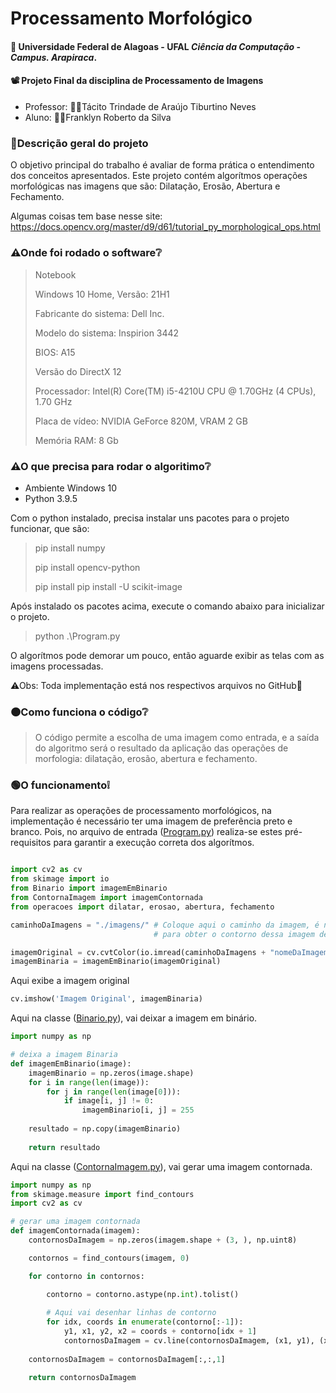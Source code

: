 # Processamento Morfológico

#### 🏫 Universidade Federal de Alagoas - UFAL *Ciência da Computação* - *Campus. Arapiraca*.

#### 📽 Projeto Final da disciplina de Processamento de Imagens
* Professor:
    👨‍🏫Tácito Trindade de Araújo Tiburtino Neves
* Aluno:
    👨‍🎓Franklyn Roberto da Silva

### 🔴Descrição geral do projeto
O objetivo principal do trabalho é avaliar de forma prática o entendimento dos conceitos apresentados.
Este projeto contém algorítmos operações morfológicas nas imagens que são: Dilatação, Erosão, Abertura e Fechamento.

Algumas coisas tem base nesse site: https://docs.opencv.org/master/d9/d61/tutorial_py_morphological_ops.html

### ⚠Onde foi rodado o software❔
> Notebook
>
> Windows 10 Home, Versão: 21H1
>
> Fabricante do sistema: Dell Inc.
> 
> Modelo do sistema: Inspirion 3442
> 
> BIOS: A15
> 
> Versão do DirectX 12
> 
> Processador: Intel(R) Core(TM) i5-4210U CPU @ 1.70GHz (4 CPUs), 1.70 GHz
> 
> Placa de vídeo: NVIDIA GeForce 820M, VRAM 2 GB
> 
> Memória RAM: 8 Gb 

### ⚠O que precisa para rodar o algoritimo❔
* Ambiente Windows 10
* Python 3.9.5

Com o python instalado, precisa instalar uns pacotes para o projeto funcionar, que são:
> pip install numpy
> 
> pip install opencv-python
> 
> pip install pip install -U scikit-image

Após instalado os pacotes acima, execute o comando abaixo para inicializar o projeto.

>python .\Program.py

O algorítmos pode demorar um pouco, então aguarde exibir as telas com as imagens processadas.

⚠Obs: Toda implementação está nos respectivos arquivos no GitHub💢

### 🟠Como funciona o código❔
>O código permite a escolha de uma imagem como entrada,
e a saída do algoritmo será o resultado da aplicação das operações de morfologia: dilatação, erosão, abertura e fechamento.

### 🟢O funcionamento❕
Para realizar as operações de processamento morfológicos, na implementação é necessário ter uma imagem de preferência preto e branco.
Pois, no arquivo de entrada ([Program.py](Program.py)) realiza-se estes pré-requisitos para garantir a execução correta dos algorítmos.

```python

import cv2 as cv
from skimage import io
from Binario import imagemEmBinario
from ContornaImagem import imagemContornada
from operacoes import dilatar, erosao, abertura, fechamento

caminhoDaImagens = "./imagens/" # Coloque aqui o caminho da imagem, é necessário ter uma imagem preto e branco, 
                                # para obter o contorno dessa imagem de entrada.

imagemOriginal = cv.cvtColor(io.imread(caminhoDaImagens + "nomeDaImagem.png"), cv.COLOR_RGBA2GRAY)
imagemBinaria = imagemEmBinario(imagemOriginal)

```
Aqui exibe a imagem original

```python
cv.imshow('Imagem Original', imagemBinaria)
```

Aqui na classe ([Binario.py](Binario.py)), vai deixar a imagem em binário.
```python
import numpy as np

# deixa a imagem Binaria
def imagemEmBinario(image):
    imagemBinario = np.zeros(image.shape)
    for i in range(len(image)):
        for j in range(len(image[0])):
            if image[i, j] != 0:
                imagemBinario[i, j] = 255
    
    resultado = np.copy(imagemBinario) 
    
    return resultado
 ```
Aqui na classe ([ContornaImagem.py](ContornaImagem.py)), vai gerar uma imagem contornada.
```python
import numpy as np
from skimage.measure import find_contours
import cv2 as cv

# gerar uma imagem contornada
def imagemContornada(imagem):
    contornosDaImagem = np.zeros(imagem.shape + (3, ), np.uint8)

    contornos = find_contours(imagem, 0)

    for contorno in contornos:

        contorno = contorno.astype(np.int).tolist()
        
        # Aqui vai desenhar linhas de contorno
        for idx, coords in enumerate(contorno[:-1]):
            y1, x1, y2, x2 = coords + contorno[idx + 1]
            contornosDaImagem = cv.line(contornosDaImagem, (x1, y1), (x2, y2),(0, 255, 0), 1)
        
    contornosDaImagem = contornosDaImagem[:,:,1]

    return contornosDaImagem
```




